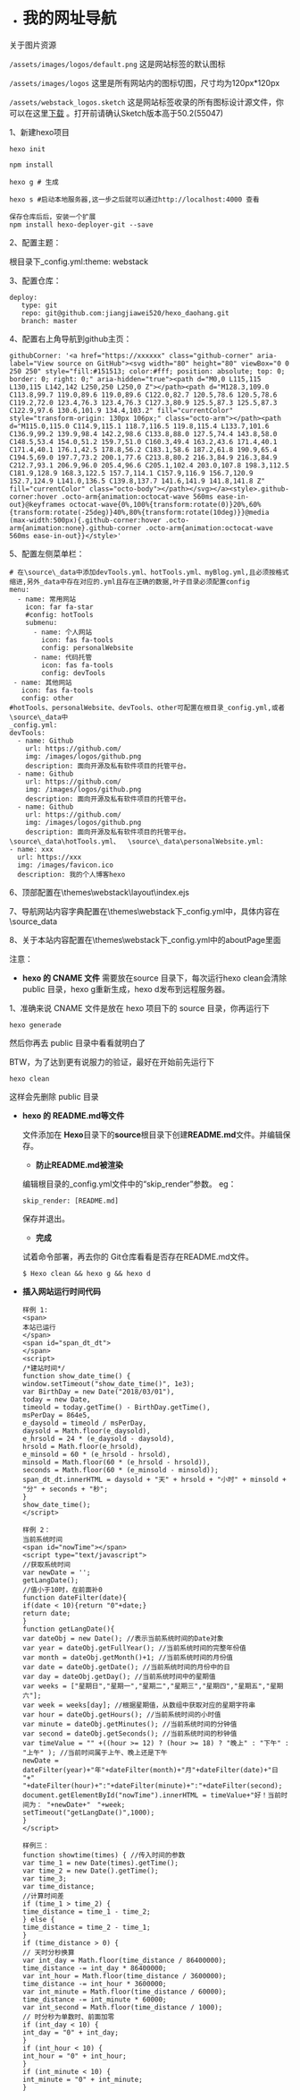 - # 我的网址导航

关于图片资源

`/assets/images/logos/default.png` 这是网站标签的默认图标

`/assets/images/logos` 这里是所有网站内的图标切图，尺寸均为120px*120px

`/assets/webstack_logos.sketch` 这是网站标签收录的所有图标设计源文件，你可以在这里[下载](https://webstackpage.github.io/assets/webstack_logos.sketch) 。打开前请确认Sketch版本高于50.2(55047)

1、新建hexo项目

```
hexo init

npm install

hexo g # 生成

hexo s #启动本地服务器,这一步之后就可以通过http://localhost:4000 查看

保存仓库后后，安装一个扩展
npm install hexo-deployer-git --save   
```

2、配置主题：

根目录下_config.yml:theme: webstack



3、配置仓库：

```
deploy:
   type: git
   repo: git@github.com:jiangjiawei520/hexo_daohang.git
   branch: master
```



4、配置右上角导航到github主页：

```
githubCorner: '<a href="https://xxxxxx" class="github-corner" aria-label="View source on GitHub"><svg width="80" height="80" viewBox="0 0 250 250" style="fill:#151513; color:#fff; position: absolute; top: 0; border: 0; right: 0;" aria-hidden="true"><path d="M0,0 L115,115 L130,115 L142,142 L250,250 L250,0 Z"></path><path d="M128.3,109.0 C113.8,99.7 119.0,89.6 119.0,89.6 C122.0,82.7 120.5,78.6 120.5,78.6 C119.2,72.0 123.4,76.3 123.4,76.3 C127.3,80.9 125.5,87.3 125.5,87.3 C122.9,97.6 130.6,101.9 134.4,103.2" fill="currentColor" style="transform-origin: 130px 106px;" class="octo-arm"></path><path d="M115.0,115.0 C114.9,115.1 118.7,116.5 119.8,115.4 L133.7,101.6 C136.9,99.2 139.9,98.4 142.2,98.6 C133.8,88.0 127.5,74.4 143.8,58.0 C148.5,53.4 154.0,51.2 159.7,51.0 C160.3,49.4 163.2,43.6 171.4,40.1 C171.4,40.1 176.1,42.5 178.8,56.2 C183.1,58.6 187.2,61.8 190.9,65.4 C194.5,69.0 197.7,73.2 200.1,77.6 C213.8,80.2 216.3,84.9 216.3,84.9 C212.7,93.1 206.9,96.0 205.4,96.6 C205.1,102.4 203.0,107.8 198.3,112.5 C181.9,128.9 168.3,122.5 157.7,114.1 C157.9,116.9 156.7,120.9 152.7,124.9 L141.0,136.5 C139.8,137.7 141.6,141.9 141.8,141.8 Z" fill="currentColor" class="octo-body"></path></svg></a><style>.github-corner:hover .octo-arm{animation:octocat-wave 560ms ease-in-out}@keyframes octocat-wave{0%,100%{transform:rotate(0)}20%,60%{transform:rotate(-25deg)}40%,80%{transform:rotate(10deg)}}@media (max-width:500px){.github-corner:hover .octo-arm{animation:none}.github-corner .octo-arm{animation:octocat-wave 560ms ease-in-out}}</style>'

```



5、配置左侧菜单栏：

```
# 在\source\_data中添加devTools.yml、hotTools.yml、myBlog.yml,且必须按格式缩进,另外_data中存在对应的.yml且存在正确的数据,叶子目录必须配置config
menu:
  - name: 常用网站
    icon: far fa-star
    #config: hotTools
    submenu:
      - name: 个人网站
        icon: fas fa-tools
        config: personalWebsite
      - name: 代码托管
        icon: fas fa-tools
        config: devTools
 - name: 其他网站
   icon: fas fa-tools
   config: other
#hotTools、personalWebsite、devTools、other可配置在根目录_config.yml,或者\source\_data中
_config.yml:
devTools:
  - name: Github
    url: https://github.com/
    img: /images/logos/github.png
    description: 面向开源及私有软件项目的托管平台。
  - name: Github
    url: https://github.com/
    img: /images/logos/github.png
    description: 面向开源及私有软件项目的托管平台。
  - name: Github
    url: https://github.com/
    img: /images/logos/github.png
    description: 面向开源及私有软件项目的托管平台。
\source\_data\hotTools.yml、  \source\_data\personalWebsite.yml:
- name: xxx
  url: https://xxx
  img: /images/favicon.ico
  description: 我的个人博客hexo
```



6、顶部配置在\themes\webstack\layout\index.ejs

7、导航网站内容字典配置在\themes\webstack下\_config.yml中，具体内容在\source\_data

8、关于本站内容配置在\themes\webstack下\_config.yml中的aboutPage里面



注意：

- **hexo 的 CNAME 文件** 需要放在source 目录下，每次运行hexo clean会清除public 目录，hexo g重新生成，hexo d发布到远程服务器。

1、准确来说 CNAME 文件是放在 hexo 项目下的 source 目录，你再运行下

```text
hexo generade
```

然后你再去 public 目录中看看就明白了

BTW，为了达到更有说服力的验证，最好在开始前先运行下

```text
hexo clean
```

这样会先删除 public 目录

- **hexo 的 README.md等文件**

  [原文]: (https://www.dazhuanlan.com/2020/03/20/5e73a3d07ebbc/)

  文件添加在 **Hexo**目录下的**source**根目录下创建**README.md**文件。并编辑保存。

  - **防止README.md被渲染**

  编辑根目录的_config.yml文件中的“skip_render”参数。
  eg：

  ```
  skip_render: [README.md]
  ```

  保存并退出。

  - **完成**

  试着命令部署，再去你的 Git仓库看看是否存在README.md文件。

  ```
  $ Hexo clean && hexo g && hexo d
  ```

- **插入网站运行时间代码**

  ```
  样例 1:
  <span>
  本站已运行
  </span>
  <span id="span_dt_dt">
  </span>
  <script>
  /*建站时间*/
  function show_date_time() {
  window.setTimeout("show_date_time()", 1e3);
  var BirthDay = new Date("2018/03/01"),
  today = new Date,
  timeold = today.getTime() - BirthDay.getTime(),
  msPerDay = 864e5,
  e_daysold = timeold / msPerDay,
  daysold = Math.floor(e_daysold),
  e_hrsold = 24 * (e_daysold - daysold),
  hrsold = Math.floor(e_hrsold),
  e_minsold = 60 * (e_hrsold - hrsold),
  minsold = Math.floor(60 * (e_hrsold - hrsold)),
  seconds = Math.floor(60 * (e_minsold - minsold));
  span_dt_dt.innerHTML = daysold + "天" + hrsold + "小时" + minsold + "分" + seconds + "秒";
  }
  show_date_time();
  </script>
  ```
  ```
  样例 2：
  当前系统时间
  <span id="nowTime"></span>
  <script type="text/javascript">
  //获取系统时间
  var newDate = '';
  getLangDate();
  //值小于10时，在前面补0
  function dateFilter(date){
  if(date < 10){return "0"+date;}
  return date;
  }
  function getLangDate(){
  var dateObj = new Date(); //表示当前系统时间的Date对象
  var year = dateObj.getFullYear(); //当前系统时间的完整年份值
  var month = dateObj.getMonth()+1; //当前系统时间的月份值
  var date = dateObj.getDate(); //当前系统时间的月份中的日
  var day = dateObj.getDay(); //当前系统时间中的星期值
  var weeks = ["星期日","星期一","星期二","星期三","星期四","星期五","星期六"];
  var week = weeks[day]; //根据星期值，从数组中获取对应的星期字符串
  var hour = dateObj.getHours(); //当前系统时间的小时值
  var minute = dateObj.getMinutes(); //当前系统时间的分钟值
  var second = dateObj.getSeconds(); //当前系统时间的秒钟值
  var timeValue = "" +((hour >= 12) ? (hour >= 18) ? "晚上" : "下午" : "上午" ); //当前时间属于上午、晚上还是下午
  newDate = dateFilter(year)+"年"+dateFilter(month)+"月"+dateFilter(date)+"日 "+" "+dateFilter(hour)+":"+dateFilter(minute)+":"+dateFilter(second);
  document.getElementById("nowTime").innerHTML = timeValue+"好！当前时间为： "+newDate+"　"+week;
  setTimeout("getLangDate()",1000);
  }
  </script>
  ```
  ```
  样例三：
  function showtime(times) { //传入时间的参数
  var time_1 = new Date(times).getTime();
  var time_2 = new Date().getTime();
  var time_3;
  var time_distance;
  //计算时间差
  if (time_1 > time_2) {
  time_distance = time_1 - time_2;
  } else {
  time_distance = time_2 - time_1;
  }
  if (time_distance > 0) {
  // 天时分秒换算
  var int_day = Math.floor(time_distance / 86400000);
  time_distance -= int_day * 86400000;
  var int_hour = Math.floor(time_distance / 3600000);
  time_distance -= int_hour * 3600000;
  var int_minute = Math.floor(time_distance / 60000);
  time_distance -= int_minute * 60000;
  var int_second = Math.floor(time_distance / 1000);
  // 时分秒为单数时、前面加零
  if (int_day < 10) {
  int_day = "0" + int_day;
  }
  if (int_hour < 10) {
  int_hour = "0" + int_hour;
  }
  if (int_minute < 10) {
  int_minute = "0" + int_minute;
  }
  ```
